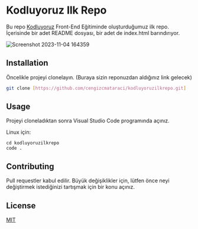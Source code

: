 # Kodluyoruz Ilk Repo

Bu repo [Kodluyoruz](https://www.kodluyoruz.org) Front-End Eğitiminde oluşturduğumuz ilk repo. İçerisinde bir adet README dosyası, bir adet de index.html barındırıyor.

![Screenshot 2023-11-04 164359](https://github.com/asliulusoy/kodluyoruzilkrepo/assets/132180090/965900eb-00c3-4ece-8631-ba01d66e5f97)


## Installation

Öncelikle projeyi clonelayın. (Buraya sizin reponuzdan aldığınız link gelecek)

```bash
git clone [https://github.com/cengizcmataraci/kodluyoruzilkrepo.git]
```

## Usage

Projeyi cloneladıktan sonra Visual Studio Code programında açınız.

Linux için:
```linux
cd kodluyoruzilkrepo
code .
```

## Contributing
Pull requestler kabul edilir. Büyük değişiklikler için, lütfen önce neyi değiştirmek istediğinizi tartışmak için bir konu açınız.


## License
[MIT](https://choosealicense.com/licenses/mit/)
